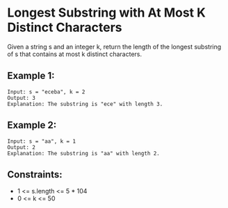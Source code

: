 # Longest Substring with At Most K Distinct Characters

Given a string s and an integer k, return the length of the longest substring of s that contains at most k distinct characters.

## Example 1:

```
Input: s = "eceba", k = 2
Output: 3
Explanation: The substring is "ece" with length 3.
```

## Example 2:

```
Input: s = "aa", k = 1
Output: 2
Explanation: The substring is "aa" with length 2.
```

## Constraints:

- 1 <= s.length <= 5 \* 104
- 0 <= k <= 50
